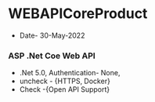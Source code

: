 # WEBAPICoreProduct
- Date- 30-May-2022
### ASP .Net Coe Web API 
- .Net 5.0, Authentication- None, 
- uncheck - {HTTPS, Docker}
- Check -{Open API Support}
